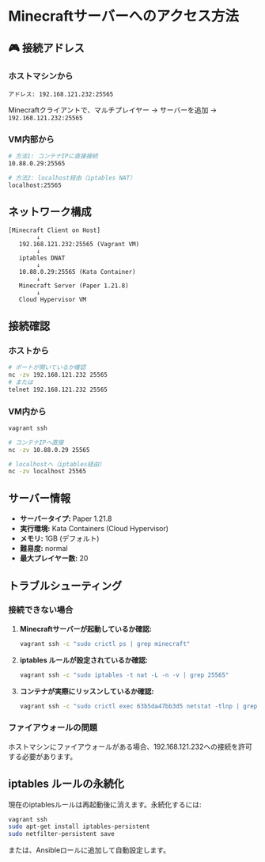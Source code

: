 # Minecraftサーバーへのアクセス方法

## 🎮 接続アドレス

### ホストマシンから
```
アドレス: 192.168.121.232:25565
```

Minecraftクライアントで、マルチプレイヤー → サーバーを追加 → `192.168.121.232:25565`

### VM内部から
```bash
# 方法1: コンテナIPに直接接続
10.88.0.29:25565

# 方法2: localhost経由（iptables NAT）
localhost:25565
```

## ネットワーク構成

```
[Minecraft Client on Host]
        ↓
   192.168.121.232:25565 (Vagrant VM)
        ↓
   iptables DNAT
        ↓
   10.88.0.29:25565 (Kata Container)
        ↓
   Minecraft Server (Paper 1.21.8)
        ↓
   Cloud Hypervisor VM
```

## 接続確認

### ホストから
```bash
# ポートが開いているか確認
nc -zv 192.168.121.232 25565
# または
telnet 192.168.121.232 25565
```

### VM内から
```bash
vagrant ssh

# コンテナIPへ直接
nc -zv 10.88.0.29 25565

# localhostへ（iptables経由）
nc -zv localhost 25565
```

## サーバー情報

- **サーバータイプ:** Paper 1.21.8
- **実行環境:** Kata Containers (Cloud Hypervisor)
- **メモリ:** 1GB (デフォルト)
- **難易度:** normal
- **最大プレイヤー数:** 20

## トラブルシューティング

### 接続できない場合

1. **Minecraftサーバーが起動しているか確認:**
   ```bash
   vagrant ssh -c "sudo crictl ps | grep minecraft"
   ```

2. **iptables ルールが設定されているか確認:**
   ```bash
   vagrant ssh -c "sudo iptables -t nat -L -n -v | grep 25565"
   ```

3. **コンテナが実際にリッスンしているか確認:**
   ```bash
   vagrant ssh -c "sudo crictl exec 63b5da47bb3d5 netstat -tlnp | grep 25565"
   ```

### ファイアウォールの問題

ホストマシンにファイアウォールがある場合、192.168.121.232への接続を許可する必要があります。

## iptables ルールの永続化

現在のiptablesルールは再起動後に消えます。永続化するには:

```bash
vagrant ssh
sudo apt-get install iptables-persistent
sudo netfilter-persistent save
```

または、Ansibleロールに追加して自動設定します。
